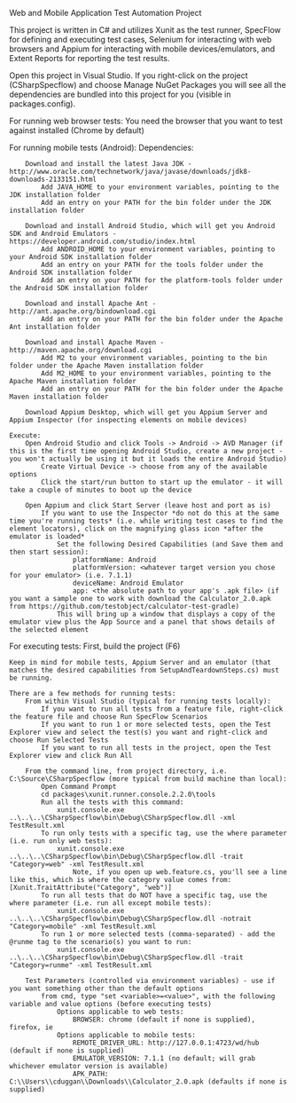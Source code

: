 ﻿Web and Mobile Application Test Automation Project

This project is written in C# and utilizes Xunit as the test runner, SpecFlow for defining and executing test cases, Selenium for interacting with web browsers and Appium for interacting with mobile devices/emulators, and Extent Reports for reporting the test results.

Open this project in Visual Studio. If you right-click on the project (CSharpSpecflow) and choose Manage NuGet Packages you will see all the dependencies are bundled into this project for you (visible in packages.config).

For running web browser tests:
	You need the browser that you want to test against installed (Chrome by default)

For running mobile tests (Android):
	Dependencies:

		Download and install the latest Java JDK - http://www.oracle.com/technetwork/java/javase/downloads/jdk8-downloads-2133151.html
			Add JAVA_HOME to your environment variables, pointing to the JDK installation folder
			Add an entry on your PATH for the bin folder under the JDK installation folder
	
		Download and install Android Studio, which will get you Android SDK and Android Emulators - https://developer.android.com/studio/index.html
			Add ANDROID_HOME to your environment variables, pointing to your Android SDK installation folder
			Add an entry on your PATH for the tools folder under the Android SDK installation folder
			Add an entry on your PATH for the platform-tools folder under the Android SDK installation folder

		Download and install Apache Ant - http://ant.apache.org/bindownload.cgi
			Add an entry on your PATH for the bin folder under the Apache Ant installation folder

		Download and install Apache Maven - http://maven.apache.org/download.cgi
			Add M2 to your environment variables, pointing to the bin folder under the Apache Maven installation folder
			Add M2_HOME to your environment variables, pointing to the Apache Maven installation folder
			Add an entry on your PATH for the bin folder under the Apache Maven installation folder

		Download Appium Desktop, which will get you Appium Server and Appium Inspector (for inspecting elements on mobile devices)

	Execute:
		Open Android Studio and click Tools -> Android -> AVD Manager (if this is the first time opening Android Studio, create a new project - you won't actually be using it but it loads the entire Android Studio)
			Create Virtual Device -> choose from any of the available options
			Click the start/run button to start up the emulator - it will take a couple of minutes to boot up the device
			
		Open Appium and click Start Server (leave host and port as is)
			If you want to use the Inspector *do not do this at the same time you're running tests* (i.e. while writing test cases to find the element locators), click on the magnifying glass icon *after the emulator is loaded*
				Set the following Desired Capabilities (and Save them and then start session):
					platformName: Android
					platformVersion: <whatever target version you chose for your emulator> (i.e. 7.1.1)
					deviceName: Android Emulator
					app: <the absolute path to your app's .apk file> (if you want a sample one to work with download the Calculator_2.0.apk from https://github.com/testobject/calculator-test-gradle)
				This will bring up a window that displays a copy of the emulator view plus the App Source and a panel that shows details of the selected element


For executing tests:
	First, build the project (F6)

	Keep in mind for mobile tests, Appium Server and an emulator (that matches the desired capabilities from SetupAndTeardownSteps.cs) must be running.

	There are a few methods for running tests:
		From within Visual Studio (typical for running tests locally):
			If you want to run all tests from a feature file, right-click the feature file and choose Run SpecFlow Scenarios
			If you want to run 1 or more selected tests, open the Test Explorer view and select the test(s) you want and right-click and choose Run Selected Tests
			If you want to run all tests in the project, open the Test Explorer view and click Run All

		From the command line, from project directory, i.e. C:\Source\CSharpSpecflow (more typical from build machine than local):
			Open Command Prompt
			cd packages\xunit.runner.console.2.2.0\tools
			Run all the tests with this command:
				xunit.console.exe ..\..\..\CSharpSpecflow\bin\Debug\CSharpSpecflow.dll -xml TestResult.xml
			To run only tests with a specific tag, use the where parameter (i.e. run only web tests):
				xunit.console.exe ..\..\..\CSharpSpecflow\bin\Debug\CSharpSpecflow.dll -trait "Category=web" -xml TestResult.xml
					Note, if you open up web.feature.cs, you'll see a line like this, which is where the category value comes from: [Xunit.TraitAttribute("Category", "web")]
			To run all tests that do NOT have a specific tag, use the where parameter (i.e. run all except mobile tests):
				xunit.console.exe ..\..\..\CSharpSpecflow\bin\Debug\CSharpSpecflow.dll -notrait "Category=mobile" -xml TestResult.xml
			To run 1 or more selected tests (comma-separated) - add the @runme tag to the scenario(s) you want to run:
				xunit.console.exe ..\..\..\CSharpSpecflow\bin\Debug\CSharpSpecflow.dll -trait "Category=runme" -xml TestResult.xml
			
		Test Parameters (controlled via environment variables) - use if you want something other than the default options
			from cmd, type "set <variable>=<value>", with the following variable and value options (before executing tests)
				Options applicable to web tests:
					BROWSER: chrome (default if none is supplied), firefox, ie
				Options applicable to mobile tests:
					REMOTE_DRIVER_URL: http://127.0.0.1:4723/wd/hub (default if none is supplied)
					EMULATOR_VERSION: 7.1.1 (no default; will grab whichever emulator version is available)
					APK_PATH: C:\\Users\\cduggan\\Downloads\\Calculator_2.0.apk (defaults if none is supplied)